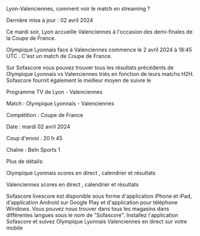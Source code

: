 Lyon-Valenciennes, comment voir le match en streaming ?

Dernière mise à jour : 02 avril 2024

Ce mardi soir, Lyon accueille Valenciennes à l'occasion des demi-finales de la Coupe de France.

Olympique Lyonnais face à Valenciennes commence le 2 avril 2024 à 18:45 UTC . C'est un match de Coupe de France.

Sur Sofascore vous pouvez trouver tous les résultats précédents de Olympique Lyonnais vs Valenciennes triés en fonction de leurs matchs H2H. Sofascore fournit également le meilleur moyen de suivre le

Programme TV de Lyon - Valenciennes

Match : Olympique Lyonnais - Valenciennes

Compétition : Coupe de France

Date : mardi 02 avril 2024

Coup d'envoi : 20 h 45

Chaîne : BeIn Sports 1

Plus de détails:

Olympique Lyonnais scores en direct , calendrier et résultats

Valenciennes scores en direct , calendrier et résultats

Sofascore livescore est disponible sous forme d'application iPhone et iPad, d'application Android sur Google Play et d'application pour téléphone Windows. Vous pouvez nous trouver dans tous les magasins dans différentes langues sous le nom de "Sofascore". Installez l'application Sofascore et suivez Olympique Lyonnais Valenciennes en direct sur votre mobile
